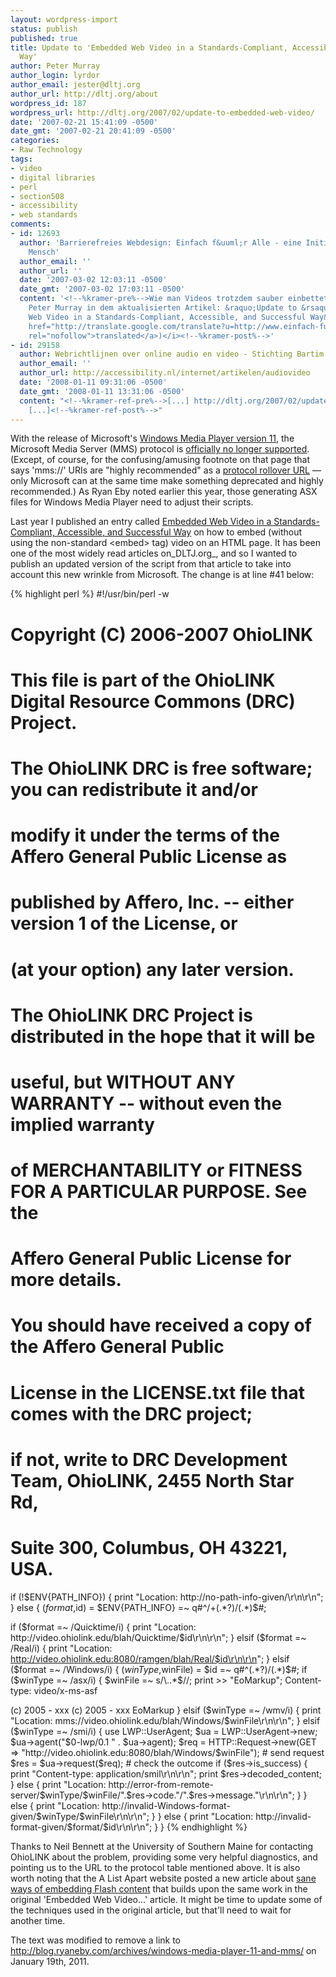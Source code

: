 ```yaml
---
layout: wordpress-import
status: publish
published: true
title: Update to 'Embedded Web Video in a Standards-Compliant, Accessible, and Successful
  Way'
author: Peter Murray
author_login: lyrdor
author_email: jester@dltj.org
author_url: http://dltj.org/about
wordpress_id: 187
wordpress_url: http://dltj.org/2007/02/update-to-embedded-web-video/
date: '2007-02-21 15:41:09 -0500'
date_gmt: '2007-02-21 20:41:09 -0500'
categories:
- Raw Technology
tags:
- video
- digital libraries
- perl
- section508
- accessibility
- web standards
comments:
- id: 12693
  author: 'Barrierefreies Webdesign: Einfach f&uuml;r Alle - eine Initiative der Aktion
    Mensch'
  author_email: ''
  author_url: ''
  date: '2007-03-02 12:03:11 -0500'
  date_gmt: '2007-03-02 17:03:11 -0500'
  content: '<!--%kramer-pre%-->Wie man Videos trotzdem sauber einbettet beschreibt
    Peter Murray in dem aktualisierten Artikel: &raquo;Update to &rsaquo;Embedded
    Web Video in a Standards-Compliant, Accessible, and Successful Way&lsaquo;&laquo;.  <i>(<a
    href="http://translate.google.com/translate?u=http://www.einfach-fuer-alle.de/blog/index.php%3Fid%3DP2007"
    rel="nofollow">translated</a>)</i><!--%kramer-post%-->'
- id: 29158
  author: Webrichtlijnen over online audio en video - Stichting Bartim
  author_email: ''
  author_url: http://accessibility.nl/internet/artikelen/audiovideo
  date: '2008-01-11 09:31:06 -0500'
  date_gmt: '2008-01-11 13:31:06 -0500'
  content: "<!--%kramer-ref-pre%-->[...] http://dltj.org/2007/02/update-to-embedded-web-video/
    [...]<!--%kramer-ref-post%-->"
---
```

With the release of Microsoft's [Windows Media Player version 11](http://www.microsoft.com/windows/windowsmedia/player/11/default.aspx), the Microsoft Media Server (MMS) protocol is [officially no longer supported](http://web.archive.org/web/20121021035215/http://www.microsoft.com/windows/windowsmedia/licensing/netprokit.aspx). (Except, of course, for the confusing/amusing footnote on that page that says 'mms://' URIs are "highly recommended" as a [protocol rollover URL](http://msdn2.microsoft.com/en-gb/library/aa390673.aspx) — only Microsoft can at the same time make something deprecated and highly recommended.) As Ryan Eby noted earlier this year, those generating ASX files for Windows Media Player need to adjust their scripts.

Last year I published an entry called [Embedded Web Video in a Standards-Compliant, Accessible, and Successful Way](http://localhost:4000/article/standards-compliant-web-video/) on how to embed (without using the non-standard &lt;embed&gt; tag) video on an HTML page. It has been one of the most widely read articles on_DLTJ.org_, and so I wanted to publish an updated version of the script from that article to take into account this new wrinkle from Microsoft. The change is at line #41 below:


{% highlight perl %}
#!/usr/bin/perl -w
# Copyright (C) 2006-2007 OhioLINK
#
# This file is part of the OhioLINK Digital Resource Commons (DRC) Project.
#
# The OhioLINK DRC is free software; you can redistribute it and/or
# modify it under the terms of the Affero General Public License as
# published by Affero, Inc. -- either version 1 of the License, or
# (at your option) any later version.
#
# The OhioLINK DRC Project is distributed in the hope that it will be
# useful, but WITHOUT ANY WARRANTY -- without even the implied warranty
# of MERCHANTABILITY or FITNESS FOR A PARTICULAR PURPOSE.  See the
# Affero General Public License for more details.
#
# You should have received a copy of the Affero General Public
# License in the LICENSE.txt file that comes with the DRC project;
# if not, write to DRC Development Team, OhioLINK, 2455 North Star Rd,
# Suite 300, Columbus, OH 43221, USA.

if (!$ENV{PATH_INFO}) {
  print "Location: http://no-path-info-given/\r\n\r\n";
} else {
  ($format,$id) = $ENV{PATH_INFO} =~ q#^/+(.*?)/(.*)$#;

  if ($format =~ /Quicktime/i) {
    print "Location: http://video.ohiolink.edu/blah/Quicktime/$id\r\n\r\n";
  } elsif ($format =~ /Real/i) {
    print "Location: http://video.ohiolink.edu:8080/ramgen/blah/Real/$id\r\n\r\n";
  } elsif ($format =~ /Windows/i) {
    ($winType,$winFile) = $id =~ q#^(.*?)/(.*)$#;
    if ($winType =~ /asx/i) {
      $winFile =~ s/\..*$//;
      print >> "EoMarkup";
Content-type: video/x-ms-asf

<asx version="3.0">
<copyright>(c) 2005 - xxx</copyright>
<entry>
<ref href="mms://video.ohiolink.edu/blah/Windows/$winFile.wmv?SAMI=http://rave.ohiolink.edu/dmc/blah/windows/smi/$winFile.smi">
</ref><ref href="http://video.ohiolink.edu/blah/Windows/$winFile.wmv?SAMI=http://rave.ohiolink.edu/dmc/blah/windows/smi/$winFile.smi"></ref>
<copyright>(c) 2005 - xxx</copyright>
</entry>
</asx>
EoMarkup
    } elsif ($winType =~ /wmv/i) {
      print "Location: mms://video.ohiolink.edu/blah/Windows/$winFile\r\n\r\n";
    } elsif ($winType =~ /smi/i) {
      use LWP::UserAgent;
      $ua = LWP::UserAgent->new;
      $ua->agent("$0-lwp/0.1 " . $ua->agent);
      $req = HTTP::Request->new(GET => "http://video.ohiolink.edu:8080/blah/Windows/$winFile");
      # send request
      $res = $ua->request($req);
      # check the outcome
      if ($res->is_success) {
        print "Content-type: application/smil\r\n\r\n";
        print $res->decoded_content;
      } else {
        print "Location: http://error-from-remote-server/$winType/$winFile/".$res->code."/".$res->message."\r\n\r\n";
      }
    } else {
      print "Location: http://invalid-Windows-format-given/$winType/$winFile\r\n\r\n";
    }
  } else {
    print "Location: http://invalid-format-given/$format/$id\r\n\r\n";
  }
}
{% endhighlight %}

Thanks to Neil Bennett at the University of Southern Maine for contacting OhioLINK about the problem, providing some very helpful diagnostics, and pointing us to the URL to the protocol table mentioned above. It is also worth noting that the A List Apart website posted a new article about [sane ways of embedding Flash content](http://alistapart.com/articles/flashembedcagematch) that builds upon the same work in the original 'Embedded Web Video...' article. It might be time to update some of the techniques used in the original article, but that'll need to wait for another time.

The text was modified to remove a link to http://blog.ryaneby.com/archives/windows-media-player-11-and-mms/ on January 19th, 2011.
